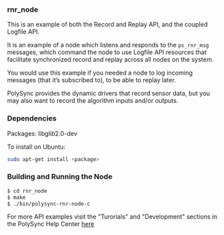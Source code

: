 ### rnr_node

This is an example of both the Record and Replay API, and the coupled Logfile API.

It is an example of a node which listens and responds to the `ps_rnr_msg` messages, which command the node to use Logfile API resources that facilitate synchronized record and replay across all nodes on the system.

You would use this example if you needed a node to log incoming messages (that it’s subscribed to), to be able to replay later. 

PolySync provides the dynamic drivers that record sensor data, but you may also want to record the algorithm inputs and/or outputs.

### Dependencies

Packages: libglib2.0-dev

To install on Ubuntu: 

```bash
sudo apt-get install <package>
```

### Building and Running the Node

```bash
$ cd rnr_node
$ make
$ ./bin/polysync-rnr-node-c 
```

For more API examples visit the "Turorials" and "Development" sections in the PolySync Help Center [here](https://help.polysync.io/articles/)
